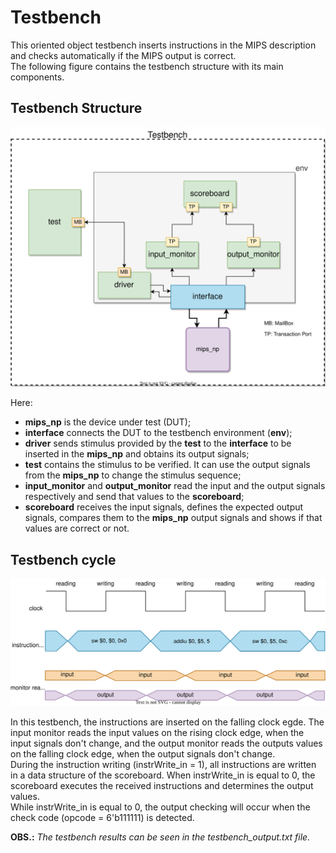 # Testbench

This oriented object testbench inserts instructions in the MIPS description and checks automatically if the MIPS output is correct.  
The following figure contains the testbench structure with its main components.

## Testbench Structure
![instruction cycle](../alib/mips_np_ootb_diagram.svg)

Here:
 - **mips_np** is the device under test (DUT);
 - **interface** connects the DUT to the testbench environment (**env**);
 - **driver** sends stimulus provided by the **test** to the **interface** to be inserted in the **mips_np** and obtains its output signals;
 - **test** contains the stimulus to be verified. It can use the output signals from the **mips_np** to change the stimulus sequence;
 - **input_monitor** and **output_monitor** read the input and the output signals respectively and send that values to the **scoreboard**;
 - **scoreboard** receives the input signals, defines the expected output signals, compares them to the **mips_np** output signals and shows if that values are correct or not.


## Testbench cycle

![testbench cycle](../alib/testbench_cycle.svg)

In this testbench, the instructions are inserted on the falling clock egde. The input monitor reads the input values on the rising clock edge, when the input signals don't change, and the output monitor reads the outputs values on the falling clock edge, when the output signals don't change.  
During the instruction writing (instrWrite_in = 1), all instructions are written in a data structure of the scoreboard. When instrWrite_in is equal to 0, the scoreboard executes the received instructions and determines the output values.  
While instrWrite_in is equal to 0, the output checking will occur when the check code (opcode = 6'b111111) is detected.  

**OBS.:** *The testbench results can be seen in the testbench_output.txt file.*